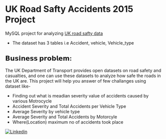 
# UK Road Safty Accidents 2015 Project
MySQL project for analyzing [UK road safty data](https://data.gov.uk/dataset/cb7ae6f0-4be6-4935-9277-47e5ce24a11f/road-safety-data)
+ The dataset has 3 tables i.e Accident, vehicle, Vehicle_type

## 𝗕𝘂𝘀𝗶𝗻𝗲𝘀𝘀 𝗽𝗿𝗼𝗯𝗹𝗲𝗺: 
The UK Department of Transport provides open datasets on road safety and casualties, and one can use these datasets to analyze how safe the roads in the UK are. This project will help you answer of few challanges using dataset like- 

+ Finding out what is meadian severity value of accidents caused by various Motrocycle
+ Accident Severity and Total Accidents per Vehicle Type
+ Average Severity by vehicle type
+ Average Severity and Total Accidents by Motorcyle
+ Where(Location) maximum no of accidents took place








[![Linkedin](https://content.linkedin.com/content/dam/me/business/en-us/amp/brand-site/v2/bg/LI-Bug.svg.original.svg)](https://www.linkedin.com/in/rajamit34/)
